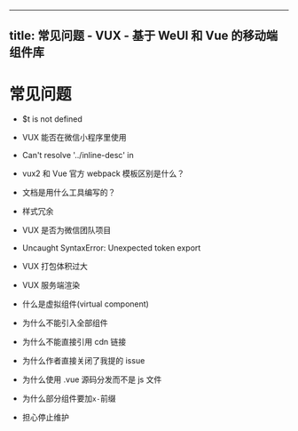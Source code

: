 
---
title: 常见问题 - VUX - 基于 WeUI 和 Vue 的移动端组件库
---

# 常见问题

* <router-link to="/zh-CN/faq/$t-is-not-defined.html"> $t is not defined</router-link>
  
* <router-link to="/zh-CN/faq/can-vux-used-in-weapp.html"> VUX 能否在微信小程序里使用</router-link>
  
* <router-link to="/zh-CN/faq/cannot-resolve-inline-desc.html"> Can't resolve '../inline-desc' in</router-link>
  
* <router-link to="/zh-CN/faq/difference-between-vux-template-and-webpack-template.html"> vux2 和 Vue 官方 webpack 模板区别是什么？</router-link>
  
* <router-link to="/zh-CN/faq/document-framework.html"> 文档是用什么工具编写的？</router-link>
  
* <router-link to="/zh-CN/faq/dupicate-style.html"> 样式冗余</router-link>
  
* <router-link to="/zh-CN/faq/is-vux-wechat-official-project.html"> VUX 是否为微信团队项目</router-link>
  
* <router-link to="/zh-CN/faq/Uncaught-SyntaxError-Unexpected-token-export.html"> Uncaught SyntaxError: Unexpected token export</router-link>
  
* <router-link to="/zh-CN/faq/vux-build-issue.html"> VUX 打包体积过大</router-link>
  
* <router-link to="/zh-CN/faq/vux-server-render-support.html"> VUX 服务端渲染</router-link>
  
* <router-link to="/zh-CN/faq/what-is-vux-virtual-component.html"> 什么是虚拟组件(virtual component)</router-link>
  
* <router-link to="/zh-CN/faq/why-cannot-i-import-all-components.html"> 为什么不能引入全部组件</router-link>
  
* <router-link to="/zh-CN/faq/why-cannot-i-use-vux-with-cdn.html"> 为什么不能直接引用 cdn 链接</router-link>
  
* <router-link to="/zh-CN/faq/why-close-my-issue.html"> 为什么作者直接关闭了我提的 issue</router-link>
  
* <router-link to="/zh-CN/faq/why-use-vue-file-for-distribution.html"> 为什么使用 .vue 源码分发而不是 js 文件</router-link>
  
* <router-link to="/zh-CN/faq/why-use-x-prefix-for-components.html"> 为什么部分组件要加`x-`前缀</router-link>
  
* <router-link to="/zh-CN/faq/will-vux-stop-maintaining.html"> 担心停止维护</router-link>
  
